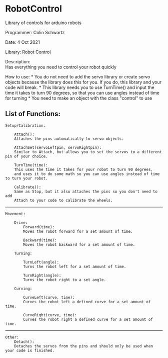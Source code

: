 # RobotControl
Library of controls for arduino robots


Programmer: Colin Schwartz

Date: 4 Oct 2021

Library: Robot Control

Description:                                           
Has everything you need to control your robot quickly  



How to use:
	* You do not need to add the servo library or create servo objects because the library does this for you. 
	If you do, this library and your code will break.
	* This library needs you to use TurnTime() and input the time it takes to turn 90 degrees, 
	so that you can use angles instead of time for turning
	* You need to make an object with the class "control" to use


List of Functions:
---------------------------------------
	Setup/Calibration:

		Attach():
		Attaches the pins automatically to servo objects.

		AttachSet(servoLeftpin, servoRightpin):
		Similar to Attach, but allows you to set the servos to a different pin of your choice.      
		
		TurnTime(time):				
		This uses the time it takes for your robot to turn 90 degrees, 
		and uses it to do some math so you can use angles instead of time to turn your robot.

		Calibrate():
		Same as Stop, but it also attaches the pins so you don't need to add 
		Attach to your code to calibrate the wheels.

---------------------------------------

	Movement:

		Drive:
			Forward(time):
			Moves the robot forward for a set amount of time.

			Backward(time):
			Moves the robot backward for a set amount of time.

		Turning:

			TurnLeft(angle):
			Turns the robot left for a set amount of time.

			TurnRight(angle):
			Turns the robot right to a set angle.

		Curving:

			CurveLeft(curve, time):
			Curves the robot left a defined curve for a set amount of time.

			CurveRight(curve, time):
			Curves the robot right a defined curve for a set amount of time.

---------------------------------------

	Other:
		Detach():
		Detaches the servos from the pins and should only be used when your code is finished.
